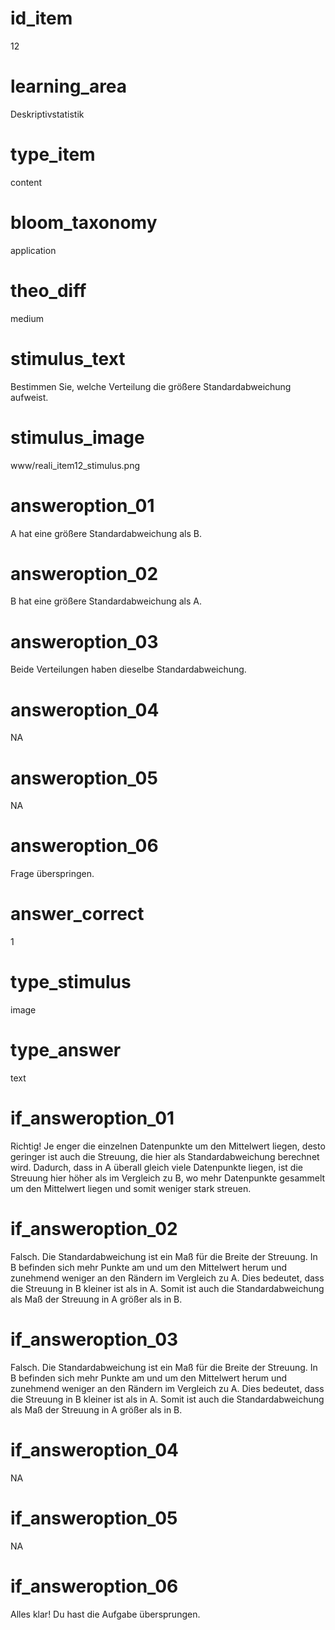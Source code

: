 # id_item
12

# learning_area
Deskriptivstatistik

# type_item
content

# bloom_taxonomy
application

# theo_diff
medium

# stimulus_text
Bestimmen Sie, welche Verteilung die größere Standardabweichung aufweist.

# stimulus_image
www/reali_item12_stimulus.png

# answeroption_01
A hat eine größere Standardabweichung als B.

# answeroption_02
B hat eine größere Standardabweichung als A.

# answeroption_03
Beide Verteilungen haben dieselbe Standardabweichung.

# answeroption_04
NA

# answeroption_05
NA

# answeroption_06
Frage überspringen.

# answer_correct
1

# type_stimulus
image

# type_answer
text

# if_answeroption_01
Richtig! Je enger die einzelnen Datenpunkte um den Mittelwert liegen, desto geringer ist auch die Streuung, die hier als Standardabweichung berechnet wird. Dadurch, dass in A überall gleich viele Datenpunkte liegen, ist die Streuung hier höher als im Vergleich zu B, wo mehr Datenpunkte gesammelt um den Mittelwert liegen und somit weniger stark streuen.

# if_answeroption_02
Falsch. Die Standardabweichung ist ein Maß für die Breite der Streuung. In B befinden sich mehr Punkte am und um den Mittelwert herum und zunehmend weniger an den Rändern im Vergleich zu A. Dies bedeutet, dass die Streuung in B kleiner ist als in A. Somit ist auch die Standardabweichung als Maß der Streuung in A größer als in B.

# if_answeroption_03
Falsch. Die Standardabweichung ist ein Maß für die Breite der Streuung. In B befinden sich mehr Punkte am und um den Mittelwert herum und zunehmend weniger an den Rändern im Vergleich zu A. Dies bedeutet, dass die Streuung in B kleiner ist als in A. Somit ist auch die Standardabweichung als Maß der Streuung in A größer als in B.

# if_answeroption_04
NA

# if_answeroption_05
NA

# if_answeroption_06
Alles klar! Du hast die Aufgabe übersprungen.

